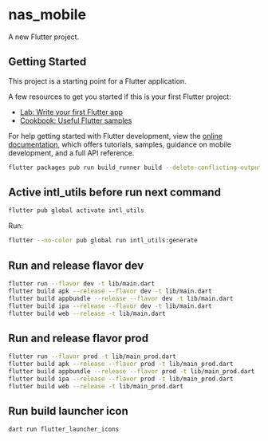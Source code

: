 # nas_mobile

A new Flutter project.

## Getting Started

This project is a starting point for a Flutter application.

A few resources to get you started if this is your first Flutter project:

- [Lab: Write your first Flutter app](https://docs.flutter.dev/get-started/codelab)
- [Cookbook: Useful Flutter samples](https://docs.flutter.dev/cookbook)

For help getting started with Flutter development, view the
[online documentation](https://docs.flutter.dev/), which offers tutorials,
samples, guidance on mobile development, and a full API reference.

```bash
flutter packages pub run build_runner build --delete-conflicting-outputs
```

## Active intl_utils before run next command
```bash
flutter pub global activate intl_utils
```
Run:
```bash
flutter --no-color pub global run intl_utils:generate
```

## Run and release flavor dev
``` bash
flutter run --flavor dev -t lib/main.dart
flutter build apk --release --flavor dev -t lib/main.dart
flutter build appbundle --release --flavor dev -t lib/main.dart 
flutter build ipa --release --flavor dev -t lib/main.dart
flutter build web --release -t lib/main.dart

```

## Run and release flavor prod
``` bash
flutter run --flavor prod -t lib/main_prod.dart
flutter build apk --release --flavor prod -t lib/main_prod.dart
flutter build appbundle --release --flavor prod -t lib/main_prod.dart
flutter build ipa --release --flavor prod -t lib/main_prod.dart
flutter build web --release -t lib/main_prod.dart
```
## Run build launcher icon
``` bash
dart run flutter_launcher_icons
```

